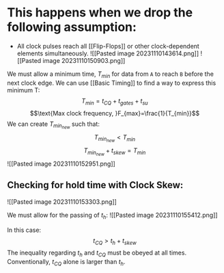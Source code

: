# This happens when we drop the following assumption:
- All clock pulses reach all [[Flip-Flops]] or other clock-dependent elements simultaneously.
![[Pasted image 20231110143614.png]]
![[Pasted image 20231110150903.png]]

We must allow a minimum time, $T_{min}$ for data from `A` to reach `B` before the next clock edge. We can use [[Basic Timing]] to find a way to express this minimum T:
$$T_{min}=t_{CQ}+t_{gates}+t_{su}$$
$$\text{Max clock frequency, }F_{max}=\frac{1}{T_{min}}$$
We can create $T_{min_{new}}$ such that:
$$T_{min_{new}}\lt T_{min}$$
$$T_{min_{new}}+t_{skew}=T_{min}$$
![[Pasted image 20231110152951.png]]

## Checking for hold time with Clock Skew:
![[Pasted image 20231110153303.png]]

We must allow for the passing of $t_h$:
![[Pasted image 20231110155412.png]]

In this case:
$$t_{CQ}>t_h+t_{skew}$$
The inequality regarding $t_h$ and $t_{CQ}$ must be obeyed at all times. Conventionally, $t_{CQ}$ alone is larger than $t_h$.